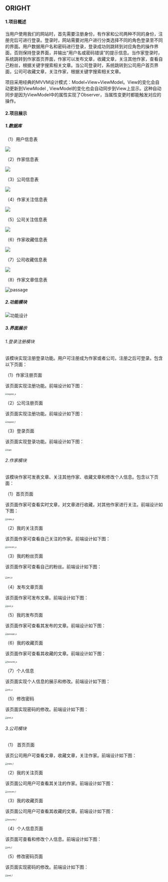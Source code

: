 ## ORIGHT

#### 1.项目概述

当用户使用我们的网站时，首先需要注册身份，有作家和公司两种不同的身份，注册完后可进行登录。登录时，网站需要对用户进行分类选择不同的角色登录至不同的界面。用户数据用户名和密码进行登录，登录成功则跳转到对应角色的操作界面，否则保持登录界面，并输出“用户名或密码错误”的提示信息。当作家登录时，系统跳转到作家首页界面，作家可以发布文章，收藏文章，关注其他作家，查看自己粉丝，根据关键字搜索相关文章。当公司登录时，系统跳转到公司用户首页界面，公司可收藏文章，关注作家，根据关键字搜索相关文章。

项目采用经典的MVVM设计模式：Model+View+ViewModel。View的变化会自动更新到ViewModel , ViewModel的变化也会自动同步到View上显示。这种自动同步是因为ViewModel中的属性实现了Observer，当属性变更时都能触发对应的操作。

#### 2.项目展示

##### 1.数据库

（1）用户信息表

![](https://media-yuanxin.oss-cn-hangzhou.aliyuncs.com/orightPic/pics/user.PNG)

（2）作家信息表

![](https://media-yuanxin.oss-cn-hangzhou.aliyuncs.com/orightPic/pics/author.PNG)

（3）公司信息表

![](https://media-yuanxin.oss-cn-hangzhou.aliyuncs.com/orightPic/pics/firm.PNG)

（4）作家关注信息表

![](https://media-yuanxin.oss-cn-hangzhou.aliyuncs.com/orightPic/pics/concern.PNG)

（5）公司关注信息表

![](https://media-yuanxin.oss-cn-hangzhou.aliyuncs.com/orightPic/pics/concern2.PNG)

（6）作家收藏信息表

![](https://media-yuanxin.oss-cn-hangzhou.aliyuncs.com/orightPic/pics/favourite.PNG)

（7）公司收藏信息表

![](https://media-yuanxin.oss-cn-hangzhou.aliyuncs.com/orightPic/pics/favourite2.PNG)

（8）作家文章信息表

![passage](https://media-yuanxin.oss-cn-hangzhou.aliyuncs.com/orightPic/pics/passage.PNG)

##### 2.功能模块

![功能设计](https://media-yuanxin.oss-cn-hangzhou.aliyuncs.com/orightPic/pics/功能设计.jpg)



##### 3.界面展示

###### 1.登录注册模块  

该模块实现注册登录功能。用户可注册成为作家或者公司，注册之后可登录。包含以下页面：  

（1）作家注册页面   

该页面实现注册功能。前端设计如下图：

<img src="https://media-yuanxin.oss-cn-hangzhou.aliyuncs.com/orightPic/pics/register_a.PNG" alt="register_a" style="zoom: 42%;" />

（2）公司注册页面

该页面实现注册功能。前端设计如下图：

<img src="https://media-yuanxin.oss-cn-hangzhou.aliyuncs.com/orightPic/pics/register_f.PNG" alt="register_f" style="zoom: 42%;" />

（3）登录页面 

该页面实现登录功能。前端设计如下图：

<img src="https://media-yuanxin.oss-cn-hangzhou.aliyuncs.com/orightPic/pics/login.PNG" alt="login" style="zoom: 42%;" />

###### 2.作家模块  

该模块作家可发表文章、关注其他作家、收藏文章和修改个人信息。包含以下页面：  

（1）首页页面

该页面作家可查看实时文章，对文章进行收藏，对其他作家进行关注。前端设计如下图：

<img src="https://media-yuanxin.oss-cn-hangzhou.aliyuncs.com/orightPic/pics/aindex.PNG" alt="index_a" style="zoom: 42%;" />

（2）我的关注页面

该页面作家可查看自己关注的作家。前端设计如下图：

<img src="https://media-yuanxin.oss-cn-hangzhou.aliyuncs.com/orightPic/pics/guanzhu_a.PNG" alt="concern_a" style="zoom: 42%;" />

（3）我的粉丝页面

该页面作家可查看自己的粉丝。前端设计如下图：

​                         <img src="https://media-yuanxin.oss-cn-hangzhou.aliyuncs.com/orightPic/pics/fans_a.PNG" alt="ans_a" style="zoom: 42%;" /> 

（4）发布文章页面

  该页面作家可发布文章。前端设计如下图：

<img src="https://media-yuanxin.oss-cn-hangzhou.aliyuncs.com/orightPic/pics/post.PNG" alt="post_a" style="zoom: 42%;" />

（5）我的发布页面

该页面作家可查看其发布的文章。前端设计如下图：

<img src="https://media-yuanxin.oss-cn-hangzhou.aliyuncs.com/orightPic/pics/past_a.PNG" alt="passage_a" style="zoom: 42%;" />

（6）我的收藏页面

该页面作家可查看其收藏的文章。前端设计如下图：

<img src="https://media-yuanxin.oss-cn-hangzhou.aliyuncs.com/orightPic/pics/shou_a.PNG" alt="favourite_a" style="zoom: 42%;" />

（7）个人信息

该页面实现个人信息的展示和修改。前端设计如下图：

<img src="https://media-yuanxin.oss-cn-hangzhou.aliyuncs.com/orightPic/pics/ainfo.PNG" alt="info_a" style="zoom: 42%;" />

（5）修改密码

该页面实现密码的修改。前端设计如下图：

<img src="https://media-yuanxin.oss-cn-hangzhou.aliyuncs.com/orightPic/pics/apwd.PNG" alt="pwd_a" style="zoom: 42%;" />

 

###### 3.公司模块

（1）  首页页面     

该页公司用户可查看文章，收藏文章，关注作家。前端设计如下图：

<img src="https://media-yuanxin.oss-cn-hangzhou.aliyuncs.com/orightPic/pics/finfo.PNG" alt="index_f" style="zoom: 42%;" />

（2）我的关注页面 

该页面公司用户可查看其关注的作家。前端设计如下图：

<img src="https://media-yuanxin.oss-cn-hangzhou.aliyuncs.com/orightPic/pics/guanzhu_f.PNG" alt="concern_f" style="zoom: 42%;" />

（3）我的收藏页面

该页面公司用户可查看其收藏的文章。前端设计如下图：

<img src="https://media-yuanxin.oss-cn-hangzhou.aliyuncs.com/orightPic/pics/shou_f.PNG" alt="favourite_f" style="zoom: 42%;" />

（4）个人信息页面

该页面可查看和修改个人信息。前端设计如下图：

<img src="https://media-yuanxin.oss-cn-hangzhou.aliyuncs.com/orightPic/pics/finfo2.PNG" alt="info_f" style="zoom: 42%;" />

（5）修改密码页面

该页面实现密码的修改。前端设计如下图：

<img src="https://media-yuanxin.oss-cn-hangzhou.aliyuncs.com/orightPic/pics/fpwd.PNG" alt="pwd_f" style="zoom: 42%;" />
